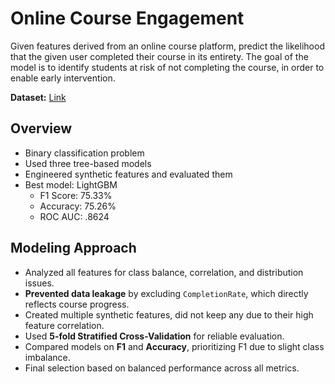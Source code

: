 # Online Course Engagement

Given features derived from an online course platform, predict the likelihood that the given user completed their course in its entirety. The goal of the model is to identify students at risk of not completing the course, in order to enable early intervention.

**Dataset:** [Link](https://www.kaggle.com/datasets/rabieelkharoua/predict-online-course-engagement-dataset/data)

## Overview
- Binary classification problem
- Used three tree-based models
- Engineered synthetic features and evaluated them
- Best model: LightGBM
    - F1 Score: 75.33%
    - Accuracy: 75.26%
    - ROC AUC: .8624

## Modeling Approach
- Analyzed all features for class balance, correlation, and distribution issues.
- **Prevented data leakage** by excluding `CompletionRate`, which directly reflects course progress.
- Created multiple synthetic features, did not keep any due to their high feature correlation.
- Used **5-fold Stratified Cross-Validation** for reliable evaluation.
- Compared models on **F1** and **Accuracy**, prioritizing F1 due to slight class imbalance.
- Final selection based on balanced performance across all metrics.
